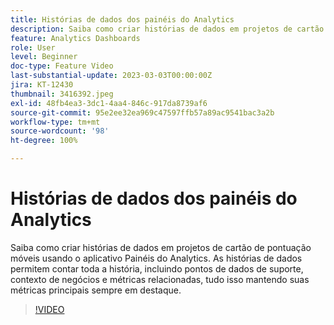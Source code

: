 ```yaml
---
title: Histórias de dados dos painéis do Analytics
description: Saiba como criar histórias de dados em projetos de cartão de pontuação móveis usando o aplicativo Painéis do Analytics. As histórias de dados permitem contar toda a história, incluindo pontos de dados de suporte, contexto de negócios e métricas relacionadas, tudo isso mantendo suas métricas principais sempre em destaque.
feature: Analytics Dashboards
role: User
level: Beginner
doc-type: Feature Video
last-substantial-update: 2023-03-03T00:00:00Z
jira: KT-12430
thumbnail: 3416392.jpeg
exl-id: 48fb4ea3-3dc1-4aa4-846c-917da8739af6
source-git-commit: 95e2ee32ea969c47597ffb57a89ac9541bac3a2b
workflow-type: tm+mt
source-wordcount: '98'
ht-degree: 100%

---
```


# Histórias de dados dos painéis do Analytics

Saiba como criar histórias de dados em projetos de cartão de pontuação móveis usando o aplicativo Painéis do Analytics. As histórias de dados permitem contar toda a história, incluindo pontos de dados de suporte, contexto de negócios e métricas relacionadas, tudo isso mantendo suas métricas principais sempre em destaque.

>[!VIDEO](https://video.tv.adobe.com/v/3416392/?quality=12&learn=on)
